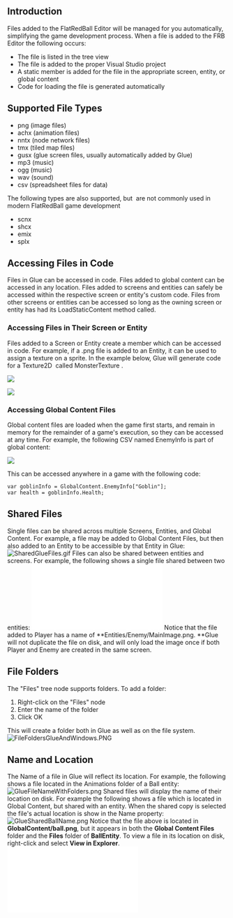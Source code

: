 ## Introduction

Files added to the FlatRedBall Editor will be managed for you automatically, simplifying the game development process. When a file is added to the FRB Editor the following occurs:

-   The file is listed in the tree view
-   The file is added to the proper Visual Studio project
-   A static member is added for the file in the appropriate screen, entity, or global content
-   Code for loading the file is generated automatically

## Supported File Types

-   png (image files)
-   achx (animation files)
-   nntx (node network files)
-   tmx (tiled map files)
-   gusx (glue screen files, usually automatically added by Glue)
-   mp3 (music)
-   ogg (music)
-   wav (sound)
-   csv (spreadsheet files for data)

The following types are also supported, but  are not commonly used in modern FlatRedBall game development

-   scnx
-   shcx
-   emix
-   splx

## Accessing Files in Code

Files in Glue can be accessed in code. Files added to global content can be accessed in any location. Files added to screens and entities can safely be accessed within the respective screen or entity's custom code. Files from other screens or entities can be accessed so long as the owning screen or entity has had its LoadStaticContent method called.

### Accessing Files in Their Screen or Entity

Files added to a Screen or Entity create a member which can be accessed in code. For example, if a .png file is added to an Entity, it can be used to assign a texture on a sprite. In the example below, Glue will generate code for a Texture2D  called MonsterTexture .

![](/media/2016-12-img_5862826fb04fe.png)

![](/media/2016-12-img_586282b3a3374.png)

### Accessing Global Content Files

Global content files are loaded when the game first starts, and remain in memory for the remainder of a game's execution, so they can be accessed at any time. For example, the following CSV named EnemyInfo is part of global content:

![](/media/2016-07-img_5788253c028d8.png)

This can be accessed anywhere in a game with the following code:

``` lang:c#
var goblinInfo = GlobalContent.EnemyInfo["Goblin"];
var health = goblinInfo.Health;
```

## Shared Files

Single files can be shared across multiple Screens, Entities, and Global Content. For example, a file may be added to Global Content Files, but then also added to an Entity to be accessible by that Entity in Glue: ![SharedGlueFiles.gif](/media/migrated_media-SharedGlueFiles.gif) Files can also be shared between entities and screens. For example, the following shows a single file shared between two entities: [![](/wp-content/uploads/2016/02/2019-05-27_06-48-58.gif.md)](/wp-content/uploads/2016/02/2019-05-27_06-48-58.gif.md) Notice that the file added to Player has a name of **Entities/Enemy/MainImage.png. **Glue will not duplicate the file on disk, and will only load the image once if both Player and Enemy are created in the same screen.

## File Folders

The "Files" tree node supports folders. To add a folder:

1.  Right-click on the "Files" node
2.  Enter the name of the folder
3.  Click OK

This will create a folder both in Glue as well as on the file system. ![FileFoldersGlueAndWindows.PNG](/media/migrated_media-FileFoldersGlueAndWindows.PNG)

## Name and Location

The Name of a file in Glue will reflect its location. For example, the following shows a file located in the Animations folder of a Ball entity: ![GlueFileNameWithFolders.png](/media/migrated_media-GlueFileNameWithFolders.png) Shared files will display the name of their location on disk. For example the following shows a file which is located in Global Content, but shared with an entity. When the shared copy is selected the file's actual location is show in the Name property: ![GlueSharedBallName.png](/media/migrated_media-GlueSharedBallName.png) Notice that the file above is located in **GlobalContent/ball.png**, but it appears in both the **Global Content Files** folder and the **Files** folder of **BallEntity**. To view a file in its location on disk, right-click and select **View in Explorer**. [![](/wp-content/uploads/2016/02/2019-05-02_06-48-09.gif.md)](/wp-content/uploads/2016/02/2019-05-02_06-48-09.gif.md)
